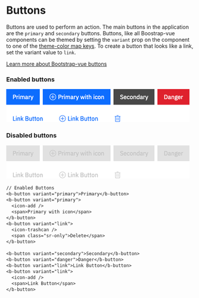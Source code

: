 # Buttons

Buttons are used to perform an action. The main buttons in the application are the `primary` and `secondary` buttons. Buttons, like all Boostrap-vue components can be themed by setting the `variant` prop on the component to one of the [theme-color map keys](/guide/guidelines/colors). To create a button that looks like a link, set the variant value to `link`.

[Learn more about Bootstrap-vue buttons](https://bootstrap-vue.js.org/docs/components/button)

### Enabled buttons

![Button examples](./button.png)

### Disabled buttons

![Disabled button examples](./button-disabled.png)


```vue
// Enabled Buttons
<b-button variant="primary">Primary</b-button>
<b-button variant="primary">
  <icon-add />
  <span>Primary with icon</span>
</b-button>
<b-button variant="link">
  <icon-trashcan />
  <span class="sr-only">Delete</span>
</b-button>

<b-button variant="secondary">Secondary</b-button>
<b-button variant="danger">Danger</b-button>
<b-button variant="link">Link Button</b-button>
<b-button variant="link">
  <icon-add />
  <span>Link Button</span>
</b-button>
```